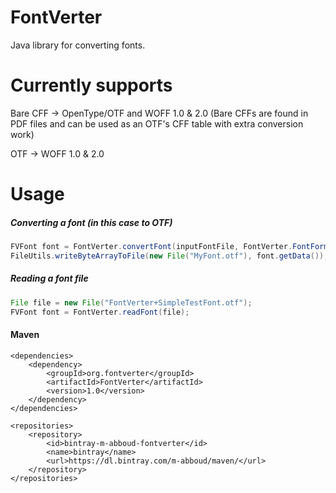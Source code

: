 # FontVerter
Java library for converting fonts. 

# Currently supports
Bare CFF -> OpenType/OTF and WOFF 1.0 & 2.0
(Bare CFFs are found in PDF files and can be used as an OTF's CFF table with extra conversion work)

OTF -> WOFF 1.0 & 2.0

# Usage
##### Converting a font (in this case to OTF)
  ```java
  FVFont font = FontVerter.convertFont(inputFontFile, FontVerter.FontFormat.OTF);
  FileUtils.writeByteArrayToFile(new File("MyFont.otf"), font.getData());
  ```
##### Reading a font file
  ```java
  File file = new File("FontVerter+SimpleTestFont.otf");
  FVFont font = FontVerter.readFont(file);
  ```  

#### Maven
    <dependencies>
		<dependency>
			<groupId>org.fontverter</groupId>
			<artifactId>FontVerter</artifactId>
			<version>1.0</version>
		</dependency>
    </dependencies>

    <repositories>
        <repository>
            <id>bintray-m-abboud-fontverter</id>
            <name>bintray</name>
            <url>https://dl.bintray.com/m-abboud/maven/</url>
        </repository>
    </repositories>
